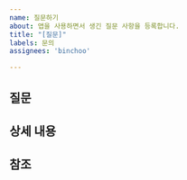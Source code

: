 ```yaml
---
name: 질문하기
about: 앱을 사용하면서 생긴 질문 사항을 등록합니다.
title: "[질문]"
labels: 문의
assignees: 'binchoo'

---
```


## 질문 

## 상세 내용

## 참조

